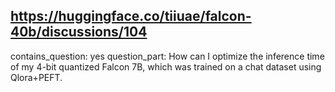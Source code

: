 ## https://huggingface.co/tiiuae/falcon-40b/discussions/104

contains_question: yes
question_part: How can I optimize the inference time of my 4-bit quantized Falcon 7B, which was trained on a chat dataset using Qlora+PEFT.